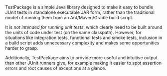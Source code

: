 

TestPackage is a simple Java library designed to make it easy to bundle JUnit tests in standalone executable JAR form, rather than the traditional model of running them from an Ant/Maven/Gradle build script.


It is *not intended for running unit tests*, which clearly need to be built around the units of code under test (on the same classpath). However, for situations like integration tests, functional tests and smoke tests, inclusion in a build script adds unnecessary complexity and makes some opportunities harder to grasp.


Additionally, TestPackage aims to provide more useful and intuitive output than other JUnit runners give, for example making it easier to spot assertion errors and root causes of exceptions at a glance.